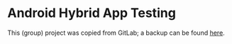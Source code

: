 # Android Hybrid App Testing

This (group) project was copied from GitLab; a backup can be found [here](https://gitlab.com/Patricol/android-hybrid-app-testing-backup).
